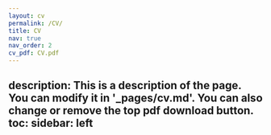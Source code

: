 ```yaml
---
layout: cv
permalink: /CV/
title: CV
nav: true
nav_order: 2
cv_pdf: CV.pdf
---
```

description: This is a description of the page. You can modify it in '_pages/cv.md'. You can also change or remove the top pdf download button.
toc:
  sidebar: left
---
